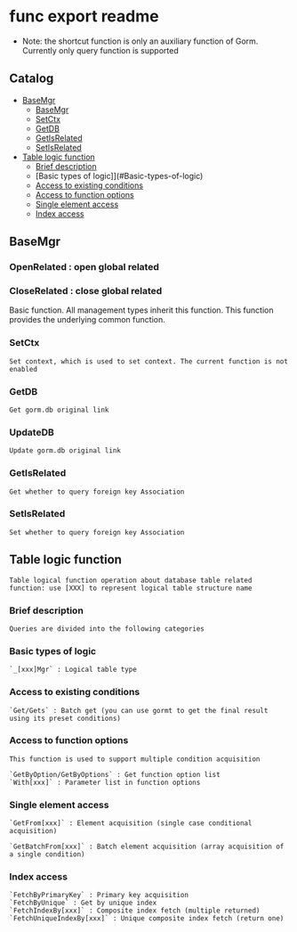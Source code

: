 # func export readme
- Note: the shortcut function is only an auxiliary function of Gorm. Currently only query function is supported
## Catalog
 - [BaseMgr](#BaseMgr)
	- [BaseMgr](#BaseMgr)
	- [SetCtx](#SetCtx)
	- [GetDB](#GetDB)
	- [GetIsRelated](#GetIsRelated)
	- [SetIsRelated](#SetIsRelated)
 - [Table logic function](#Table-logic-function)
 	- [Brief description](#Brief-description)
    - [Basic types of logic]](#Basic-types-of-logic)
    - [Access to existing conditions](#Access-to-existing-conditions)
    - [Access to function options](#Access-to-function-options)
    - [Single element access](#Single-element-access)
    - [Index access](#Index-access)

## BaseMgr

### OpenRelated : open global related
### CloseRelated : close global related

   Basic function. All management types inherit this function. This function provides the underlying common function.
### SetCtx 
    Set context, which is used to set context. The current function is not enabled
### GetDB
    Get gorm.db original link
### UpdateDB
    Update gorm.db original link
### GetIsRelated
    Get whether to query foreign key Association
### SetIsRelated
    Set whether to query foreign key Association

## Table logic function
    Table logical function operation about database table related function: use [XXX] to represent logical table structure name
### Brief description
    Queries are divided into the following categories
### Basic types of logic
    `_[xxx]Mgr` : Logical table type
### Access to existing conditions
    `Get/Gets` : Batch get (you can use gormt to get the final result using its preset conditions)

### Access to function options

    This function is used to support multiple condition acquisition

    `GetByOption/GetByOptions` : Get function option list
    `With[xxx]` : Parameter list in function options

### Single element access

    `GetFrom[xxx]` : Element acquisition (single case conditional acquisition)

    `GetBatchFrom[xxx]` : Batch element acquisition (array acquisition of a single condition) 

### Index access

    `FetchByPrimaryKey` : Primary key acquisition
    `FetchByUnique` : Get by unique index
    `FetchIndexBy[xxx]` : Composite index fetch (multiple returned)
    `FetchUniqueIndexBy[xxx]` : Unique composite index fetch (return one)